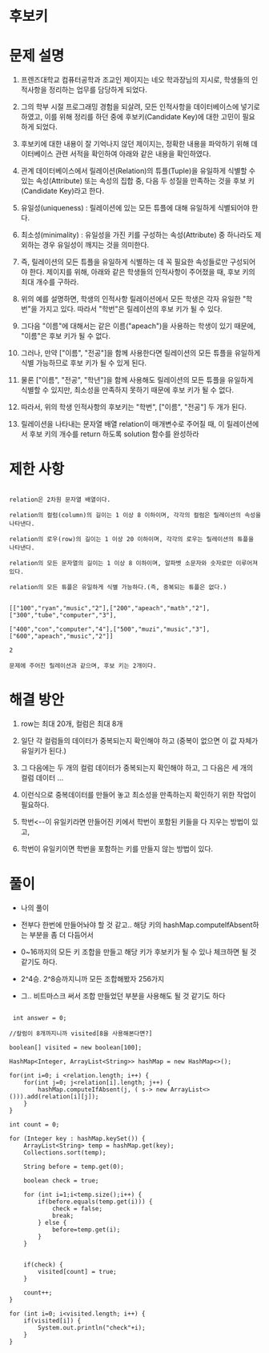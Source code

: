 # 후보키

# 문제 설명

1. 프렌즈대학교 컴퓨터공학과 조교인 제이지는 네오 학과장님의 지시로, 학생들의 인적사항을 정리하는 업무를 담당하게 되었다.

2. 그의 학부 시절 프로그래밍 경험을 되살려, 모든 인적사항을 데이터베이스에 넣기로 하였고, 이를 위해 정리를 하던 중에 후보키(Candidate Key)에 대한 고민이 필요하게 되었다.

3. 후보키에 대한 내용이 잘 기억나지 않던 제이지는, 정확한 내용을 파악하기 위해 데이터베이스 관련 서적을 확인하여 아래와 같은 내용을 확인하였다.

4. 관계 데이터베이스에서 릴레이션(Relation)의 튜플(Tuple)을 유일하게 식별할 수 있는 속성(Attribute) 또는 속성의 집합 중, 다음 두 성질을 만족하는 것을 후보 키(Candidate Key)라고 한다.

5. 유일성(uniqueness) : 릴레이션에 있는 모든 튜플에 대해 유일하게 식별되어야 한다.

6. 최소성(minimality) : 유일성을 가진 키를 구성하는 속성(Attribute) 중 하나라도 제외하는 경우 유일성이 깨지는 것을 의미한다.

7. 즉, 릴레이션의 모든 튜플을 유일하게 식별하는 데 꼭 필요한 속성들로만 구성되어야 한다. 제이지를 위해, 아래와 같은 학생들의 인적사항이 주어졌을 때, 후보 키의 최대 개수를 구하라.

8. 위의 예를 설명하면, 학생의 인적사항 릴레이션에서 모든 학생은 각자 유일한 "학번"을 가지고 있다. 따라서 "학번"은 릴레이션의 후보 키가 될 수 있다.

9. 그다음 "이름"에 대해서는 같은 이름("apeach")을 사용하는 학생이 있기 때문에, "이름"은 후보 키가 될 수 없다.

10. 그러나, 만약 ["이름", "전공"]을 함께 사용한다면 릴레이션의 모든 튜플을 유일하게 식별 가능하므로 후보 키가 될 수 있게 된다.

11. 물론 ["이름", "전공", "학년"]을 함께 사용해도 릴레이션의 모든 튜플을 유일하게 식별할 수 있지만, 최소성을 만족하지 못하기 때문에 후보 키가 될 수 없다.

12. 따라서, 위의 학생 인적사항의 후보키는 "학번", ["이름", "전공"] 두 개가 된다.

13. 릴레이션을 나타내는 문자열 배열 relation이 매개변수로 주어질 때, 이 릴레이션에서 후보 키의 개수를 return 하도록 solution 함수를 완성하라

# 제한 사항

```

relation은 2차원 문자열 배열이다.

relation의 컬럼(column)의 길이는 1 이상 8 이하이며, 각각의 컬럼은 릴레이션의 속성을 나타낸다.

relation의 로우(row)의 길이는 1 이상 20 이하이며, 각각의 로우는 릴레이션의 튜플을 나타낸다.

relation의 모든 문자열의 길이는 1 이상 8 이하이며, 알파벳 소문자와 숫자로만 이루어져 있다.

relation의 모든 튜플은 유일하게 식별 가능하다.(즉, 중복되는 튜플은 없다.)


[["100","ryan","music","2"],["200","apeach","math","2"],["300","tube","computer","3"],

["400","con","computer","4"],["500","muzi","music","3"],["600","apeach","music","2"]]

2

문제에 주어진 릴레이션과 같으며, 후보 키는 2개이다.

```

# 해결 방안

1. row는 최대 20개, 컬럼은 최대 8개

2. 일단 각 컬럼들의 데이터가 중복되는지 확인해야 하고 (중복이 없으면 이 값 자체가 유일키가 된다.)

3. 그 다음에는 두 개의 컬럼 데이터가 중복되는지 확인해야 하고, 그 다음은 세 개의 컬럼 데이터 ...

4. 이런식으로 중복데이터를 만들어 놓고 최소성을 만족하는지 확인하기 위한 작업이 필요하다.

5. 학번<--이 유일키라면 만들어진 키에서 학번이 포함된 키들을 다 지우는 방법이 있고,

6. 학번이 유일키이면 학번을 포함하는 키를 만들지 않는 방법이 있다.

# 풀이

- 나의 풀이

- 전부다 한번에 만들어놔야 할 것 같고.. 해당 키의 hashMap.computeIfAbsent하는 부분을 좀 더 다듬어서

- 0~16까지의 모든 키 조합을 만들고 해당 키가 후보키가 될 수 있나 체크하면 될 것 같기도 하다.

- 2^4승. 2^8승까지니까 모든 조합해봤자 256가지

- 그.. 비트마스크 써서 조합 만들었던 부분을 사용해도 될 것 같기도 하다

```

 int answer = 0;

//칼럼이 8개까지니까 visited[8을 사용해본다면?]

boolean[] visited = new boolean[100];

HashMap<Integer, ArrayList<String>> hashMap = new HashMap<>();

for(int i=0; i <relation.length; i++) {
    for(int j=0; j<relation[i].length; j++) {
        hashMap.computeIfAbsent(j, ( s-> new ArrayList<>())).add(relation[i][j]);
    }
}

int count = 0;

for (Integer key : hashMap.keySet()) {
    ArrayList<String> temp = hashMap.get(key);
    Collections.sort(temp);
    
    String before = temp.get(0);
    
    boolean check = true;
    
    for (int i=1;i<temp.size();i++) {
        if(before.equals(temp.get(i))) {
            check = false;
            break;
        } else {
            before=temp.get(i);
        }
    }
    
    
    if(check) {
        visited[count] = true;
    }
    
    count++;
}

for (int i=0; i<visited.length; i++) {
    if(visited[i]) {
        System.out.println("check"+i);
    }
}
        

```